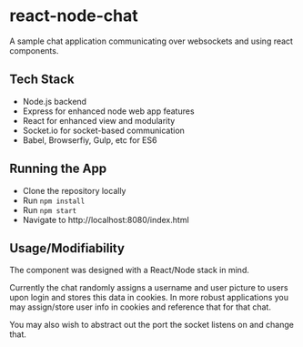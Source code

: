 # react-node-chat
A sample chat application communicating over websockets and using react components.

## Tech Stack
* Node.js backend
* Express for enhanced node web app features
* React for enhanced view and modularity
* Socket.io for socket-based communication
* Babel, Browserfiy, Gulp, etc for ES6

## Running the App
* Clone the repository locally
* Run `npm install`
* Run `npm start`
* Navigate to http://localhost:8080/index.html

## Usage/Modifiability
The component was designed with a React/Node stack in mind.

Currently the chat randomly assigns a username and user picture to users upon login and stores this data in cookies. In more robust applications you may assign/store user info in cookies and reference that for that chat.

You may also wish to abstract out the port the socket listens on and change that.
